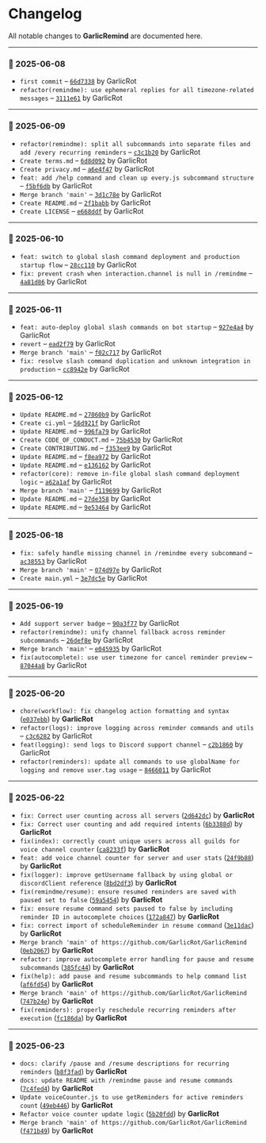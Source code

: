 # Changelog

All notable changes to **GarlicRemind** are documented here.

---

### 📅 2025-06-08
- `first commit` – [`66d7338`](https://github.com/GarlicRot/GarlicRemind/commit/66d7338) by GarlicRot  
- `refactor(remindme): use ephemeral replies for all timezone-related messages` – [`3111e61`](https://github.com/GarlicRot/GarlicRemind/commit/3111e61) by GarlicRot

---

### 📅 2025-06-09
- `refactor(remindme): split all subcommands into separate files and add /every recurring reminders` – [`c3c1b20`](https://github.com/GarlicRot/GarlicRemind/commit/c3c1b20) by GarlicRot  
- `Create terms.md` – [`6d8d092`](https://github.com/GarlicRot/GarlicRemind/commit/6d8d092) by GarlicRot  
- `Create privacy.md` – [`a6e4f47`](https://github.com/GarlicRot/GarlicRemind/commit/a6e4f47) by GarlicRot  
- `feat: add /help command and clean up every.js subcommand structure` – [`f5bf6db`](https://github.com/GarlicRot/GarlicRemind/commit/f5bf6db) by GarlicRot  
- `Merge branch 'main'` – [`3d1c78e`](https://github.com/GarlicRot/GarlicRemind/commit/3d1c78e) by GarlicRot  
- `Create README.md` – [`2f1babb`](https://github.com/GarlicRot/GarlicRemind/commit/2f1babb) by GarlicRot  
- `Create LICENSE` – [`e668ddf`](https://github.com/GarlicRot/GarlicRemind/commit/e668ddf) by GarlicRot

---

### 📅 2025-06-10
- `feat: switch to global slash command deployment and production startup flow` – [`28cc110`](https://github.com/GarlicRot/GarlicRemind/commit/28cc110) by GarlicRot  
- `fix: prevent crash when interaction.channel is null in /remindme` – [`4a81d86`](https://github.com/GarlicRot/GarlicRemind/commit/4a81d86) by GarlicRot

---

### 📅 2025-06-11
- `feat: auto-deploy global slash commands on bot startup` – [`927e4a4`](https://github.com/GarlicRot/GarlicRemind/commit/927e4a4) by GarlicRot  
- `revert` – [`ead2f79`](https://github.com/GarlicRot/GarlicRemind/commit/ead2f79) by GarlicRot  
- `Merge branch 'main'` – [`f02c717`](https://github.com/GarlicRot/GarlicRemind/commit/f02c717) by GarlicRot  
- `fix: resolve slash command duplication and unknown integration in production` – [`cc8942e`](https://github.com/GarlicRot/GarlicRemind/commit/cc8942e) by GarlicRot

---

### 📅 2025-06-12
- `Update README.md` – [`27060b9`](https://github.com/GarlicRot/GarlicRemind/commit/27060b9) by GarlicRot  
- `Create ci.yml` – [`56d921f`](https://github.com/GarlicRot/GarlicRemind/commit/56d921f) by GarlicRot  
- `Update README.md` – [`996fa79`](https://github.com/GarlicRot/GarlicRemind/commit/996fa79) by GarlicRot  
- `Create CODE_OF_CONDUCT.md` – [`75b4530`](https://github.com/GarlicRot/GarlicRemind/commit/75b4530) by GarlicRot  
- `Create CONTRIBUTING.md` – [`f353ee9`](https://github.com/GarlicRot/GarlicRemind/commit/f353ee9) by GarlicRot  
- `Update README.md` – [`f8ea972`](https://github.com/GarlicRot/GarlicRemind/commit/f8ea972) by GarlicRot  
- `Update README.md` – [`e136162`](https://github.com/GarlicRot/GarlicRemind/commit/e136162) by GarlicRot  
- `refactor(core): remove in-file global slash command deployment logic` – [`a62a1af`](https://github.com/GarlicRot/GarlicRemind/commit/a62a1af) by GarlicRot  
- `Merge branch 'main'` – [`f119699`](https://github.com/GarlicRot/GarlicRemind/commit/f119699) by GarlicRot  
- `Update README.md` – [`27de358`](https://github.com/GarlicRot/GarlicRemind/commit/27de358) by GarlicRot  
- `Update README.md` – [`9e53464`](https://github.com/GarlicRot/GarlicRemind/commit/9e53464) by GarlicRot

---

### 📅 2025-06-18
- `fix: safely handle missing channel in /remindme every subcommand` – [`ac38553`](https://github.com/GarlicRot/GarlicRemind/commit/ac38553) by GarlicRot  
- `Merge branch 'main'` – [`074d97e`](https://github.com/GarlicRot/GarlicRemind/commit/074d97e) by GarlicRot  
- `Create main.yml` – [`3e7dc5e`](https://github.com/GarlicRot/GarlicRemind/commit/3e7dc5e) by GarlicRot

---

### 📅 2025-06-19
- `Add support server badge` – [`90a3f77`](https://github.com/GarlicRot/GarlicRemind/commit/90a3f77) by GarlicRot  
- `refactor(remindme): unify channel fallback across reminder subcommands` – [`26def8e`](https://github.com/GarlicRot/GarlicRemind/commit/26def8e) by GarlicRot  
- `Merge branch 'main'` – [`e045935`](https://github.com/GarlicRot/GarlicRemind/commit/e045935) by GarlicRot  
- `fix(autocomplete): use user timezone for cancel reminder preview` – [`87044a8`](https://github.com/GarlicRot/GarlicRemind/commit/87044a8) by GarlicRot

---

### 📅 2025-06-20
- `chore(workflow): fix changelog action formatting and syntax` ([`e037ebb`](https://github.com/GarlicRot/GarlicRemind/commit/e037ebb2ea5d4638b31c7bf3c9255b50cbabf511)) by **GarlicRot**
- `refactor(logs): improve logging across reminder commands and utils` – [`c3c6282`](https://github.com/GarlicRot/GarlicRemind/commit/c3c6282) by GarlicRot  
- `feat(logging): send logs to Discord support channel` – [`c2b1860`](https://github.com/GarlicRot/GarlicRemind/commit/c2b1860) by GarlicRot  
- `refactor(reminders): update all commands to use globalName for logging and remove user.tag usage` – [`8466011`](https://github.com/GarlicRot/GarlicRemind/commit/8466011) by GarlicRot

---

### 📅 2025-06-22
- `fix: Correct user counting across all servers` ([`2d642dc`](https://github.com/GarlicRot/GarlicRemind/commit/2d642dc6d35d1ad30d6d20fc73925f8e53259b34)) by **GarlicRot**
- `fix: Correct user counting and add required intents` ([`6b3388d`](https://github.com/GarlicRot/GarlicRemind/commit/6b3388d993413693e895d277fb8a3ed73ff51250)) by **GarlicRot**
- `fix(index): correctly count unique users across all guilds for voice channel counter` ([`ca8233f`](https://github.com/GarlicRot/GarlicRemind/commit/ca8233ffe771c2af35576cef7993692f0e79a128)) by **GarlicRot**
- `feat: add voice channel counter for server and user stats` ([`24f9b88`](https://github.com/GarlicRot/GarlicRemind/commit/24f9b88c2594a06caaf3d218cf584154644f7dfe)) by **GarlicRot**
- `fix(logger): improve getUsername fallback by using global or discordClient reference` ([`8bd2df3`](https://github.com/GarlicRot/GarlicRemind/commit/8bd2df3b4cc2313be10de77a72b750cbb133e3ea)) by **GarlicRot**
- `fix(remindme/resume): ensure resumed reminders are saved with paused set to false` ([`59a5454`](https://github.com/GarlicRot/GarlicRemind/commit/59a5454adeaad002e083e06241623c67330ce7ed)) by **GarlicRot**
- `fix: ensure resume command sets paused to false by including reminder ID in autocomplete choices` ([`172a847`](https://github.com/GarlicRot/GarlicRemind/commit/172a8477a5c634dd414e717c82c671080b681bdf)) by **GarlicRot**
- `fix: correct import of scheduleReminder in resume command` ([`3e11dac`](https://github.com/GarlicRot/GarlicRemind/commit/3e11daceb8b7e8a7cb73c351f2784ace86c0bb16)) by **GarlicRot**
- `Merge branch 'main' of https://github.com/GarlicRot/GarlicRemind` ([`0eb2067`](https://github.com/GarlicRot/GarlicRemind/commit/0eb2067f5723b8ca30725fe7f0c78604812c79e8)) by **GarlicRot**
- `refactor: improve autocomplete error handling for pause and resume subcommands` ([`385fc44`](https://github.com/GarlicRot/GarlicRemind/commit/385fc44cd18c04b80d4ccac1174d3f640787ec22)) by **GarlicRot**
- `fix(help): add pause and resume subcommands to help command list` ([`af6fd54`](https://github.com/GarlicRot/GarlicRemind/commit/af6fd54addd729672b7289ba95b35da52e682bc4)) by **GarlicRot**
- `Merge branch 'main' of https://github.com/GarlicRot/GarlicRemind` ([`747b24e`](https://github.com/GarlicRot/GarlicRemind/commit/747b24efecda48c26d2a5550fd5b60a69cca43dc)) by **GarlicRot**
- `fix(reminders): properly reschedule recurring reminders after execution` ([`fc186da`](https://github.com/GarlicRot/GarlicRemind/commit/fc186da99f330777c411bc4ce523eb545db0f213)) by **GarlicRot**

---

### 📅 2025-06-23
- `docs: clarify /pause and /resume descriptions for recurring reminders` ([`b8f3fad`](https://github.com/GarlicRot/GarlicRemind/commit/b8f3fadb7868a15d697e8323313c11aeddcef6d6)) by **GarlicRot**
- `docs: update README with /remindme pause and resume commands` ([`7c4fed4`](https://github.com/GarlicRot/GarlicRemind/commit/7c4fed425a126f3c1cd471231387ba80bdf8dc4c)) by **GarlicRot**
- `Update voiceCounter.js to use getReminders for active reminders count` ([`49eb446`](https://github.com/GarlicRot/GarlicRemind/commit/49eb44655fd866529659750e50a2ad76865af044)) by **GarlicRot**
- `Refactor voice counter update logic` ([`5b20fdd`](https://github.com/GarlicRot/GarlicRemind/commit/5b20fdd7e1c4115935f86fc83eb2b671cbf6b022)) by **GarlicRot**
- `Merge branch 'main' of https://github.com/GarlicRot/GarlicRemind` ([`f471b49`](https://github.com/GarlicRot/GarlicRemind/commit/f471b491c66fa5c52a17536f4d4fd070376774e4)) by **GarlicRot**
